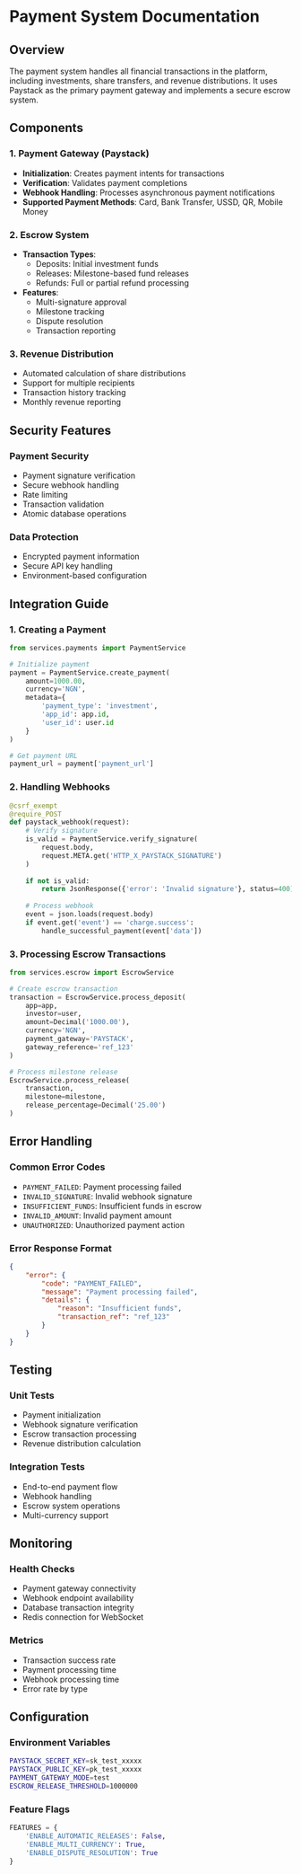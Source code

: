 # Payment System Documentation

## Overview
The payment system handles all financial transactions in the platform, including investments, share transfers, and revenue distributions. It uses Paystack as the primary payment gateway and implements a secure escrow system.

## Components

### 1. Payment Gateway (Paystack)
- **Initialization**: Creates payment intents for transactions
- **Verification**: Validates payment completions
- **Webhook Handling**: Processes asynchronous payment notifications
- **Supported Payment Methods**: Card, Bank Transfer, USSD, QR, Mobile Money

### 2. Escrow System
- **Transaction Types**:
  - Deposits: Initial investment funds
  - Releases: Milestone-based fund releases
  - Refunds: Full or partial refund processing
- **Features**:
  - Multi-signature approval
  - Milestone tracking
  - Dispute resolution
  - Transaction reporting

### 3. Revenue Distribution
- Automated calculation of share distributions
- Support for multiple recipients
- Transaction history tracking
- Monthly revenue reporting

## Security Features

### Payment Security
- Payment signature verification
- Secure webhook handling
- Rate limiting
- Transaction validation
- Atomic database operations

### Data Protection
- Encrypted payment information
- Secure API key handling
- Environment-based configuration

## Integration Guide

### 1. Creating a Payment

```python
from services.payments import PaymentService

# Initialize payment
payment = PaymentService.create_payment(
    amount=1000.00,
    currency='NGN',
    metadata={
        'payment_type': 'investment',
        'app_id': app.id,
        'user_id': user.id
    }
)

# Get payment URL
payment_url = payment['payment_url']
```

### 2. Handling Webhooks

```python
@csrf_exempt
@require_POST
def paystack_webhook(request):
    # Verify signature
    is_valid = PaymentService.verify_signature(
        request.body,
        request.META.get('HTTP_X_PAYSTACK_SIGNATURE')
    )
    
    if not is_valid:
        return JsonResponse({'error': 'Invalid signature'}, status=400)
        
    # Process webhook
    event = json.loads(request.body)
    if event.get('event') == 'charge.success':
        handle_successful_payment(event['data'])
```

### 3. Processing Escrow Transactions

```python
from services.escrow import EscrowService

# Create escrow transaction
transaction = EscrowService.process_deposit(
    app=app,
    investor=user,
    amount=Decimal('1000.00'),
    currency='NGN',
    payment_gateway='PAYSTACK',
    gateway_reference='ref_123'
)

# Process milestone release
EscrowService.process_release(
    transaction,
    milestone=milestone,
    release_percentage=Decimal('25.00')
)
```

## Error Handling

### Common Error Codes
- `PAYMENT_FAILED`: Payment processing failed
- `INVALID_SIGNATURE`: Invalid webhook signature
- `INSUFFICIENT_FUNDS`: Insufficient funds in escrow
- `INVALID_AMOUNT`: Invalid payment amount
- `UNAUTHORIZED`: Unauthorized payment action

### Error Response Format
```json
{
    "error": {
        "code": "PAYMENT_FAILED",
        "message": "Payment processing failed",
        "details": {
            "reason": "Insufficient funds",
            "transaction_ref": "ref_123"
        }
    }
}
```

## Testing

### Unit Tests
- Payment initialization
- Webhook signature verification
- Escrow transaction processing
- Revenue distribution calculation

### Integration Tests
- End-to-end payment flow
- Webhook handling
- Escrow system operations
- Multi-currency support

## Monitoring

### Health Checks
- Payment gateway connectivity
- Webhook endpoint availability
- Database transaction integrity
- Redis connection for WebSocket

### Metrics
- Transaction success rate
- Payment processing time
- Webhook processing time
- Error rate by type

## Configuration

### Environment Variables
```bash
PAYSTACK_SECRET_KEY=sk_test_xxxxx
PAYSTACK_PUBLIC_KEY=pk_test_xxxxx
PAYMENT_GATEWAY_MODE=test
ESCROW_RELEASE_THRESHOLD=1000000
```

### Feature Flags
```python
FEATURES = {
    'ENABLE_AUTOMATIC_RELEASES': False,
    'ENABLE_MULTI_CURRENCY': True,
    'ENABLE_DISPUTE_RESOLUTION': True
}
``` 